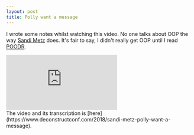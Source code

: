 ```yaml
---
layout: post
title: Polly want a message
---
```

I wrote some notes whilst watching this video. No one talks about OOP the way [Sandi Metz](https://www.sandimetz.com) does. It's fair to say, I didn't really get OOP until I read [POODR](https://www.poodr.com).

<iframe allowfullscreen="" frameborder="0" mozallowfullscreen="" src="https://player.vimeo.com/video/290378227" webkitallowfullscreen=""></iframe>
<br>
The video and its transcription is [here](https://www.deconstructconf.com/2018/sandi-metz-polly-want-a-message).
